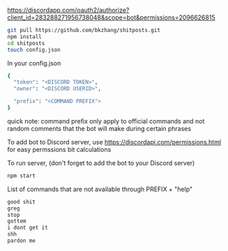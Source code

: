 https://discordapp.com/oauth2/authorize?client_id=283288271956738048&scope=bot&permissions=2096626815

```bash
git pull https://github.com/bkzhang/shitposts.git
npm install
cd shitposts
touch config.json
```

In your config.json
```bash
{
  "token": "<DISCORD TOKEN>",
  "owner": "<DISCORD USERID>",

  "prefix": "<COMMAND PREFIX">
}
```
quick note: command prefix only apply to official commands and not random comments that the bot will make during certain phrases

To add bot to Discord server, use https://discordapi.com/permissions.html for easy permssions bit calculations

To run server, (don't forget to add the bot to your Discord server) 
```bash
npm start
```

List of commands that are not available through PREFIX + "help"
```bash
good shit
greg
stop
gottem
i dont get it
shh
pardon me
```
